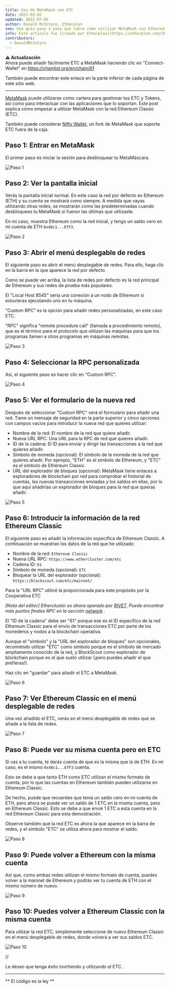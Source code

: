 ```yaml
---
title: Uso de MetaMask con ETC
date: 2021-03-02
updated: 2022-07-05
author: Donald McIntyre, Etherplan
seo: Una guía paso a paso que cubre cómo utilizar MetaMask con Ethereum Classic para enviar ETC e interactuar con aplicaciones descentralizadas.
info: Este artículo fue [creado por Etherplan](https://etherplan.com/2021/03/02/how-to-connect-metamask-to-ethereum-classic/15512/). Para más tutoriales de Ethereum Classic, teoría y conceptos de criptodivisas, por favor, consulte [etherplan.com](https://etherplan.com).
contributors:
  - DonaldMcIntyre
---
```


**⚠️ Actualización**  
Ahora puede añadir fácilmente ETC a MetaMask haciendo clic en "Connect-Wallet" en https://chainlist.org/en/chain/61

También puede encontrar este enlace en la parte inferior de cada página de este sitio web.

---

[MetaMask](https://metamask.io) puede utilizarse como cartera para gestionar tus ETC y Tokens, así como para interactuar con las aplicaciones que lo soportan. Este post explica cómo empezar a utilizar MetaMask con la red Ethereum Classic (ETC).

También puede considerar [Nifty Wallet](https://chrome.google.com/webstore/detail/nifty-wallet/jbdaocneiiinmjbjlgalhcelgbejmnid?ucbcb=1), un fork de MetaMask que soporta ETC fuera de la caja.

## Paso 1: Entrar en MetaMask

El primer paso es iniciar la sesión para desbloquear tu MetaMáscara.

![Paso 1](./01.png)

## Paso 2: Ver la pantalla inicial

Verás la pantalla inicial normal. En este caso la red por defecto es Ethereum (ETH) y su cuenta se mostrará como siempre. A medida que vayas utilizando otras redes, se mostrarán como las predeterminadas cuando desbloquees tu MetaMask si fueron las últimas que utilizaste.

En mi caso, muestra Ethereum como la red inicial, y tengo un saldo cero en mi cuenta de ETH `0x48c1...EfF3`.

![Paso 2](./02.png)

## Paso 3: Abrir el menú desplegable de redes

El siguiente paso es abrir el menú desplegable de redes. Para ello, haga clic en la barra en la que aparece la red por defecto.

Como se puede ver arriba, la lista de redes por defecto es la red principal de Ethereum y sus redes de prueba más populares.

El "Local Host 8545" sería una conexión a un nodo de Ethereum si estuvieras ejecutando uno en tu máquina.

"Custom RPC" es la opción para añadir redes personalizadas, en este caso ETC.

"RPC" significa "remote procedure call" (llamada a procedimiento remoto), que es el término para el protocolo que utilizan las máquinas para que los programas llamen a otros programas en máquinas remotas.

![Paso 3](./03.png)

## Paso 4: Seleccionar la RPC personalizada

Así, el siguiente paso es hacer clic en "Custom RPC".

![Paso 4](./04.png)

## Paso 5: Ver el formulario de la nueva red

Después de seleccionar "Custom RPC" verá el formulario para añadir una red. Tiene un mensaje de seguridad en la parte superior y cinco opciones con campos vacíos para introducir la nueva red que quieres utilizar:

- Nombre de la red: El nombre de la red que quiere añadir.
- Nueva URL RPC: Una URL para la RPC de red que quieres añadir.
- ID de la cadena: El ID para enviar y dirigir las transacciones a la red que quieres añadir.
- Símbolo de moneda (opcional): El símbolo de la moneda de la red que quieres añadir. Por ejemplo, "ETH" es el símbolo de Ethereum, y "ETC" es el símbolo de Ethereum Classic.
- URL del explorador de bloques (opcional): MetaMask tiene enlaces a exploradores de blockchain por red para comprobar el historial de cuentas, las nuevas transacciones enviadas y los saldos en ellas, por lo que aquí añadirías un explorador de bloques para la red que quieras añadir.

![Paso 5](./05.png)

## Paso 6: Introducir la información de la red Ethereum Classic

El siguiente paso es añadir la información específica de Ethereum Classic. A continuación se muestran los datos de la red que he utilizado:

- Nombre de la red: `Ethereum Classic`
- Nueva URL RPC: `https://www.ethercluster.com/etc`
- Cadena ID: `61`
- Símbolo de moneda (opcional): `ETC`
- Bloquear la URL del explorador (opcional): `https://blockscout.com/etc/mainnet/`

Para la "URL RPC" utilicé la proporcionada para este propósito por la Cooperativa ETC

_[Nota del editor] Ethercluster es ahora operado por [RIVET](https://rivet.cloud/). Puede encontrar más puntos finales RPC en la sección [network](/network/endpoints) ._

El "ID de la cadena" debe ser "61" porque ese es el ID específico de la red Ethereum Classic para el envío de transacciones ETC por parte de los monederos y nodos a la blockchain operativa.

Aunque el "símbolo" y la "URL del explorador de bloques" son opcionales, recomiendo utilizar "ETC" como símbolo porque es el símbolo de mercado ampliamente conocido de la red, y BlockScout como explorador de blockchain porque es el que suelo utilizar (¡pero puedes añadir el que prefieras!).

Haz clic en "guardar" para añadir el ETC a MetaMask.

![Paso 6](./06.png)

## Paso 7: Ver Ethereum Classic en el menú desplegable de redes

Una vez añadido el ETC, verás en el menú desplegable de redes que se añade a la lista de redes.

![Paso 7](./07.png)

## Paso 8: Puede ver su misma cuenta pero en ETC

Si vas a tu cuenta, te darás cuenta de que es la misma que la de ETH. En mi caso, es el mismo `0x48c1...EfF3` cuenta.

Esto se debe a que tanto ETH como ETC utilizan el mismo formato de cuenta, por lo que las cuentas en Ethereum también pueden utilizarse en Ethereum Classic.

De hecho, puede que recuerdes que tenía un saldo cero en mi cuenta de ETH, pero ahora se puede ver un saldo de 1 ETC en la misma cuenta, pero en Ethereum Classic. Esto se debe a que envié 1 ETC a esta cuenta en la red Ethereum Classic para esta demostración.

Observe también que la red ETC es ahora la que aparece en la barra de redes, y el símbolo "ETC" se utiliza ahora para mostrar el saldo.

![Paso 8](./08.png)

## Paso 9: Puede volver a Ethereum con la misma cuenta

Así que, como ambas redes utilizan el mismo formato de cuenta, puedes volver a la mainnet de Ethereum y podrás ver tu cuenta de ETH con el mismo número de nuevo.

![Paso 9](./09.png)

## Paso 10: Puedes volver a Ethereum Classic con la misma cuenta

Para utilizar la red ETC, simplemente seleccione de nuevo Ethereum Classic en el menú desplegable de redes, donde volverá a ver sus saldos ETC.

![Paso 10](./10.png)

//

Le deseo que tenga éxito invirtiendo y utilizando el ETC.

---

** El código es la ley **
